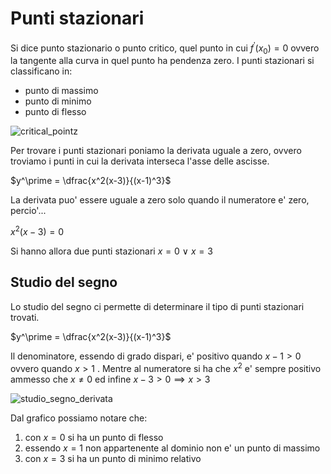 # Punti stazionari  

Si dice punto stazionario o punto critico, quel punto in cui $f^\prime(x_0) = 0$ ovvero la tangente alla curva in quel punto ha pendenza zero. I punti stazionari si classificano in:  

* punto di massimo
* punto di minimo
* punto di flesso

![critical_pointz](https://github.com/user-attachments/assets/db588d5d-b81d-4b76-9bc1-f78255cca4a2)  

Per trovare i punti stazionari poniamo la derivata uguale a zero, ovvero troviamo i punti in cui la derivata interseca l'asse delle ascisse.  

$y^\prime = \dfrac{x^2(x-3)}{(x-1)^3}$  

La derivata puo' essere uguale a zero solo quando il numeratore e' zero, percio'...  

$x^2(x-3) = 0$  

Si hanno allora due punti stazionari $x=0\ \lor \ x=3$  

## Studio del segno  

Lo studio del segno ci permette di determinare il tipo di punti stazionari trovati.  

$y^\prime = \dfrac{x^2(x-3)}{(x-1)^3}$  

Il denominatore, essendo di grado dispari, e' positivo quando $x - 1 > 0$ ovvero quando $x > 1$ . Mentre al numeratore si ha che $x^2$ e' sempre positivo ammesso che $x \ne 0$ ed infine $x - 3 > 0 \implies x > 3$  

![studio_segno_derivata](https://github.com/user-attachments/assets/8205f58e-e6ca-44aa-8ba6-22a96007a96e)  

Dal grafico possiamo notare che:  

1. con $x = 0$ si ha un punto di flesso
2. essendo $x = 1$ non appartenente al dominio non e' un punto di massimo
3. con $x = 3$ si ha un punto di minimo relativo

